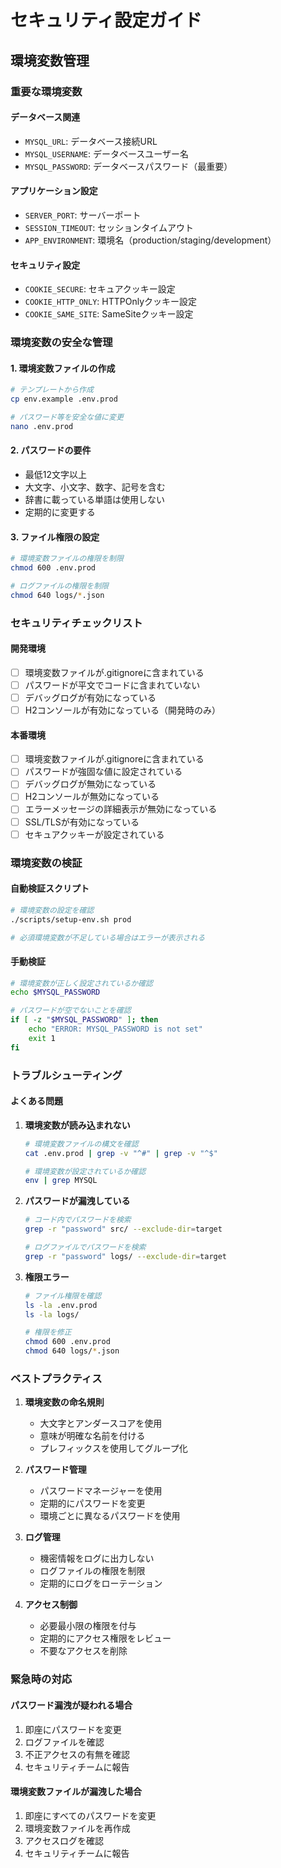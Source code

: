 # セキュリティ設定ガイド

## 環境変数管理

### 重要な環境変数

#### データベース関連
- `MYSQL_URL`: データベース接続URL
- `MYSQL_USERNAME`: データベースユーザー名
- `MYSQL_PASSWORD`: データベースパスワード（最重要）

#### アプリケーション設定
- `SERVER_PORT`: サーバーポート
- `SESSION_TIMEOUT`: セッションタイムアウト
- `APP_ENVIRONMENT`: 環境名（production/staging/development）

#### セキュリティ設定
- `COOKIE_SECURE`: セキュアクッキー設定
- `COOKIE_HTTP_ONLY`: HTTPOnlyクッキー設定
- `COOKIE_SAME_SITE`: SameSiteクッキー設定

### 環境変数の安全な管理

#### 1. 環境変数ファイルの作成
```bash
# テンプレートから作成
cp env.example .env.prod

# パスワード等を安全な値に変更
nano .env.prod
```

#### 2. パスワードの要件
- 最低12文字以上
- 大文字、小文字、数字、記号を含む
- 辞書に載っている単語は使用しない
- 定期的に変更する

#### 3. ファイル権限の設定
```bash
# 環境変数ファイルの権限を制限
chmod 600 .env.prod

# ログファイルの権限を制限
chmod 640 logs/*.json
```

### セキュリティチェックリスト

#### 開発環境
- [ ] 環境変数ファイルが.gitignoreに含まれている
- [ ] パスワードが平文でコードに含まれていない
- [ ] デバッグログが有効になっている
- [ ] H2コンソールが有効になっている（開発時のみ）

#### 本番環境
- [ ] 環境変数ファイルが.gitignoreに含まれている
- [ ] パスワードが強固な値に設定されている
- [ ] デバッグログが無効になっている
- [ ] H2コンソールが無効になっている
- [ ] エラーメッセージの詳細表示が無効になっている
- [ ] SSL/TLSが有効になっている
- [ ] セキュアクッキーが設定されている

### 環境変数の検証

#### 自動検証スクリプト
```bash
# 環境変数の設定を確認
./scripts/setup-env.sh prod

# 必須環境変数が不足している場合はエラーが表示される
```

#### 手動検証
```bash
# 環境変数が正しく設定されているか確認
echo $MYSQL_PASSWORD

# パスワードが空でないことを確認
if [ -z "$MYSQL_PASSWORD" ]; then
    echo "ERROR: MYSQL_PASSWORD is not set"
    exit 1
fi
```

### トラブルシューティング

#### よくある問題

1. **環境変数が読み込まれない**
   ```bash
   # 環境変数ファイルの構文を確認
   cat .env.prod | grep -v "^#" | grep -v "^$"
   
   # 環境変数が設定されているか確認
   env | grep MYSQL
   ```

2. **パスワードが漏洩している**
   ```bash
   # コード内でパスワードを検索
   grep -r "password" src/ --exclude-dir=target
   
   # ログファイルでパスワードを検索
   grep -r "password" logs/ --exclude-dir=target
   ```

3. **権限エラー**
   ```bash
   # ファイル権限を確認
   ls -la .env.prod
   ls -la logs/
   
   # 権限を修正
   chmod 600 .env.prod
   chmod 640 logs/*.json
   ```

### ベストプラクティス

1. **環境変数の命名規則**
   - 大文字とアンダースコアを使用
   - 意味が明確な名前を付ける
   - プレフィックスを使用してグループ化

2. **パスワード管理**
   - パスワードマネージャーを使用
   - 定期的にパスワードを変更
   - 環境ごとに異なるパスワードを使用

3. **ログ管理**
   - 機密情報をログに出力しない
   - ログファイルの権限を制限
   - 定期的にログをローテーション

4. **アクセス制御**
   - 必要最小限の権限を付与
   - 定期的にアクセス権限をレビュー
   - 不要なアクセスを削除

### 緊急時の対応

#### パスワード漏洩が疑われる場合
1. 即座にパスワードを変更
2. ログファイルを確認
3. 不正アクセスの有無を確認
4. セキュリティチームに報告

#### 環境変数ファイルが漏洩した場合
1. 即座にすべてのパスワードを変更
2. 環境変数ファイルを再作成
3. アクセスログを確認
4. セキュリティチームに報告 